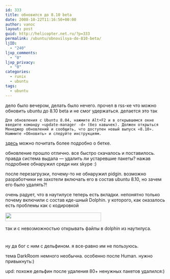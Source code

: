 ```yaml
---
id: 333
title: обновился до 8.10 beta
date: 2008-10-22T11:16:50+00:00
author: vanoc
layout: post
guid: http://helicopter.net.ru/?p=333
permalink: /ubuntu/obnovilsya-do-810-beta/
ljID:
  - "240"
ljxp_comments:
  - "0"
ljxp_privacy:
  - "0"
categories:
  - runix
  - ubuntu
tags:
  - ubuntu
---
```

дело было вечером, делать было нечего. прочел в rss-ке что можно обновить ubuntu до 8.10 beta и не смог удержаться. делается это так
  
`Для обновления с Ubuntu 8.04, нажмите Alt+F2 и в открывшемся окне введите команду «update-manager -d» (без кавычек). Должен открыться Менеджер обновлений и сообщить, что доступен новый выпуск «8.10». Нажмите «Обновить» и следуйте инструкциям.`
  
[здесь](http://ubuntu.ru/ubuntu810/beta) можно почитать более подробно о бетке.

обновление прошло отлично. все быстро скачалось и поставилось. правда система выдала &#8212; удалить ли устаревшие пакеты? нажав подробнее обнаружил среди них skype :)

после перезагрузки, почему-то не обнаружил pidgin. возможно разработчики не захотели включать его в состав ubuntu 8.10, но зачем его было удалять?!

очень радует, что в наутилусе теперь есть вкладки. непонятно только почему включили с состав кде-шный Dolphin. у которого, как оказалось есть проблемы как с кодировкой

[<img class="alignnone size-medium wp-image-339" title="dolphin" src="http://vanoc.ru/uploads/dolphin-300x27.jpg" alt="" width="300" height="27" />](http://vanoc.ru/uploads/dolphin.jpg)

так и с невозможностью открывать файлы в dolphin из наутилуса.

[<img class="alignnone size-medium wp-image-337" title="dolhin_bug" src="http://vanoc.ru/uploads/dolhin_bug-300x10.jpg" alt="" width="300" height="10" />](http://vanoc.ru/uploads/dolhin_bug.jpg)

ну да бог с ним с дельфином. я все-равно им не пользуюсь.

тема DarkRoom немного необычна. особенно после Human. нужно привыкнуть:)

upd: похоже дельфин после удаления 80+ ненужных пакетов удалился:)